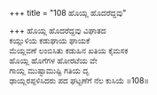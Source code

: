+++
title = "108 ಹೊಯ್ಲ ಹೊದರೆದ್ದವು"

+++
ಹೊಯ್ಲ ಹೊದರೆದ್ದವು ವಿಘಾತದ  
ಕಯ್ಲುಳಿಯ ಕಡುಘಾಯ ಘಾಯಕೆ  
ಮೆಯ್ಲವಣೆ ಲಂಬಿಸಿತು ಕಡುಹಿನ ಖತಿಯ ಕೈಮಸಕ  
ಹೊಯ್ಲ ಹೊಗೆಗಳ ಹೋರಟೆಯ ವೇ  
ಗಾಯ್ಲ ಮುಷ್ಟಾಮುಷ್ಟಿ ಗತಿಯ ದೃ  
ಢಾಯ್ಲರಪ್ಪಳಿಸಿದರು ಪದ ಘಟ್ಟಣೆಗೆ ನೆಲ ಕುಸಿಯೆ    ॥108॥